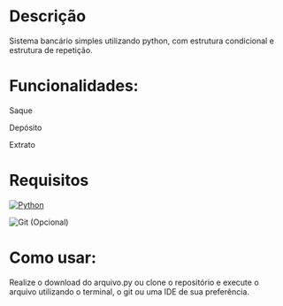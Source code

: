 # Descrição

Sistema bancário simples utilizando python, com estrutura condicional e estrutura de repetição.

# Funcionalidades:

Saque

Depósito

Extrato

# Requisitos

[![Python](https://img.shields.io/badge/Python-FFD43B?style=for-the-badge&logo=python&logoColor=blue)](https://www.python.org/)

![Git](https://img.shields.io/badge/Git-FF0000?style=for-the-badge&logo=Git&logoColor=white) (Opcional)

# Como usar:

Realize o download do arquivo.py ou clone o repositório e execute o arquivo utilizando o terminal, o git ou uma IDE de sua preferência.

